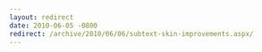 ```yaml
---
layout: redirect
date: 2010-06-05 -0800
redirect: /archive/2010/06/06/subtext-skin-improvements.aspx/
---
```

